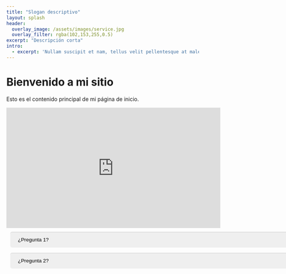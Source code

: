 ```yaml
---
title: "Slogan descriptivo"
layout: splash
header:
  overlay_image: /assets/images/service.jpg
  overlay_filter: rgba(102,153,255,0.5)
excerpt: "Descripción corta"
intro: 
  - excerpt: 'Nullam suscipit et nam, tellus velit pellentesque at malesuada, enim eaque. Quis nulla, netus tempor in diam gravida tincidunt, *proin faucibus* voluptate felis id sollicitudin. Centered with `type="center"`'
---
```


# Bienvenido a mi sitio

Esto es el contenido principal de mi página de inicio.

<iframe width="560" height="315" src="https://www.youtube.com/embed/4xd4k43obXE?controls=1&showinfo=0&modestbranding=1" frameborder="0" allowfullscreen></iframe>

<div class="faq">
  <button class="accordion">¿Pregunta 1?</button>
  <div class="panel">
    <p>Respuesta a la pregunta 1.</p>
  </div>

  <button class="accordion">¿Pregunta 2?</button>
  <div class="panel">
    <p>Respuesta a la pregunta 2.</p>
  </div>

  <!-- Agrega más botones y respuestas aquí según sea necesario -->
</div>

<style>
  .faq {
    width: 800px;
    padding: 10px;
    text-align: left;
  }

  /* Estilo para los botones */
  .accordion {
    padding: 0px 0px;
    padding-left: 20px;
    padding-right: 20px;
    width: 780px;
    text-align: left;
    border: none;
    border-radius: 5px;
    cursor: pointer;
    text-decoration: none;
    line-height: 40px;
    outline: none;
    border-top: 1px solid #ccc; /* Línea separadora entre las preguntas */
  }

  /* Añade una línea adicional arriba de la primera pregunta */
  .accordion:first-child {
    /* border-top: 1px solid #ccc; */
  }

  /* Añade una línea adicional debajo de la última pregunta */
  .accordion:last-child {
    /* border-bottom: 1px solid #ccc; */
  }


  .accordion:hover {
    /* background-color: #f4f4f4; */
  }
  .accordion:focus, .boton:active {
    /* background-color: #f4f4f4 */; /* Cambia el color de fondo al hacer foco o clic en el botón */
    outline: none; /* Quita el borde azul al hacer foco en el botón */
  }


  .active, .accordion:hover {
    /*background-color: #ccc;*/
  }

  /* Estilo para las secciones de respuestas */
  .panel {
    padding: 0 18px;
    /* background-color: white; */
    display: none;
    overflow: hidden;
  }
</style>

<script>
  var acc = document.getElementsByClassName("accordion");
  var i;

  for (i = 0; i < acc.length; i++) {
    acc[i].addEventListener("click", function() {
      this.classList.toggle("active");
      var panel = this.nextElementSibling;
      if (panel.style.display === "block") {
        panel.style.display = "none";
      } else {
        panel.style.display = "block";
      }
    });
  }
</script>
